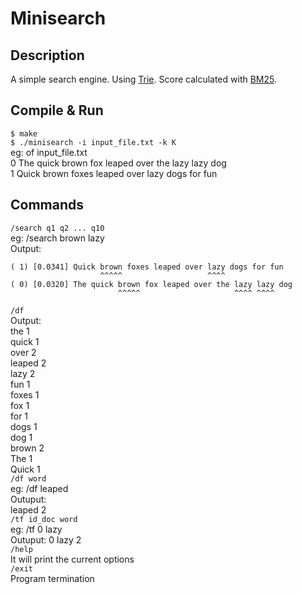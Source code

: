 # Minisearch
## Description ##
A simple search engine. Using [Trie](https://en.wikipedia.org/wiki/Trie). Score calculated with [BM25](https://en.wikipedia.org/wiki/Okapi_BM25).<br>

## Compile & Run ##
```$ make```  
```$ ./minisearch -i input_file.txt -k K```<br>
eg: of input_file.txt  
0 The quick brown fox leaped over the lazy lazy dog  
1 Quick brown foxes leaped over lazy dogs for fun  

## Commands ##
```/search q1 q2 ... q10```  
eg: /search brown lazy  
Output:  
```
( 1) [0.0341] Quick brown foxes leaped over lazy dogs for fun
                    ^^^^^                   ^^^^
( 0) [0.0320] The quick brown fox leaped over the lazy lazy dog
                        ^^^^^                     ^^^^ ^^^^
```
```/df```<br>
Output:  
the 1  
quick 1  
over 2  
leaped 2  
lazy 2  
fun 1  
foxes 1  
fox 1  
for 1  
dogs 1  
dog 1  
brown 2  
The 1  
Quick 1  
```/df word```  
eg: /df leaped<br>
Outuput:<br>
leaped 2<br>
```/tf id_doc word```  
eg: /tf 0 lazy<br>
Outuput: 
0 lazy 2<br>
```/help```<br>
It will print the current options<br>
```/exit```  
Program termination

